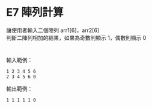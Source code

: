 # E7 陣列計算
讓使用者輸入二個陣列 arr1[6]，arr2[6] <br>
判斷二陣列相加的結果，如果為奇數則顯示 1，偶數則顯示 0
#
輸入範例：
```
1 2 3 4 5 6
2 3 4 5 6 0
```
輸出範例：
```
1 1 1 1 1 0
```
